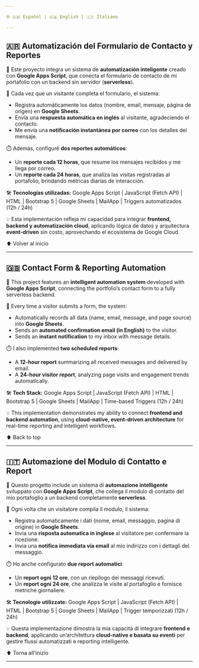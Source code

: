 ```yaml
---

🌐 🇦🇷 Español | 🇬🇧 English | 🇮🇹 Italiano  

---
```


## 🇦🇷 Automatización del Formulario de Contacto y Reportes

🧠 Este proyecto integra un sistema de **automatización inteligente** creado con **Google Apps Script**, que conecta el formulario de contacto de mi portafolio con un backend sin servidor (**serverless**).

📩 Cada vez que un visitante completa el formulario, el sistema:
- Registra automáticamente los datos (nombre, email, mensaje, página de origen) en **Google Sheets**.
- Envía una **respuesta automática en inglés** al visitante, agradeciendo el contacto.
- Me envía una **notificación instantánea por correo** con los detalles del mensaje.

⏱️ Además, configuré **dos reportes automáticos**:
- Un **reporte cada 12 horas**, que resume los mensajes recibidos y me llega por correo.  
- Un **reporte cada 24 horas**, que analiza las visitas registradas al portafolio, brindando métricas diarias de interacción.

🛠️ **Tecnologías utilizadas:**
Google Apps Script | JavaScript (Fetch API) | HTML | Bootstrap 5 | Google Sheets | MailApp | Triggers automatizados (12h / 24h)

💡 Esta implementación refleja mi capacidad para integrar **frontend, backend y automatización cloud**, aplicando lógica de datos y arquitectura **event-driven** sin costo, aprovechando el ecosistema de Google Cloud.

⬆️ Volver al inicio  

---

## 🇬🇧 Contact Form & Reporting Automation

🧠 This project features an **intelligent automation system** developed with **Google Apps Script**, connecting the portfolio’s contact form to a fully serverless backend.

📩 Every time a visitor submits a form, the system:
- Automatically records all data (name, email, message, and page source) into **Google Sheets**.
- Sends an **automated confirmation email (in English)** to the visitor.
- Sends an **instant notification** to my inbox with message details.

⏱️ I also implemented **two scheduled reports**:
- A **12-hour report** summarizing all received messages and delivered by email.  
- A **24-hour visitor report**, analyzing page visits and engagement trends automatically.

🛠️ **Tech Stack:**
Google Apps Script | JavaScript (Fetch API) | HTML | Bootstrap 5 | Google Sheets | MailApp | Time-based Triggers (12h / 24h)

💡 This implementation demonstrates my ability to connect **frontend and backend automation**, using **cloud-native, event-driven architecture** for real-time reporting and intelligent workflows.

⬆️ Back to top  

---

## 🇮🇹 Automazione del Modulo di Contatto e Report

🧠 Questo progetto include un sistema di **automazione intelligente** sviluppato con **Google Apps Script**, che collega il modulo di contatto del mio portafoglio a un backend completamente **serverless**.

📩 Ogni volta che un visitatore compila il modulo, il sistema:
- Registra automaticamente i dati (nome, email, messaggio, pagina di origine) in **Google Sheets**.  
- Invia una **risposta automatica in inglese** al visitatore per confermare la ricezione.  
- Invia una **notifica immediata via email** al mio indirizzo con i dettagli del messaggio.

⏱️ Ho anche configurato **due report automatici**:
- Un **report ogni 12 ore**, con un riepilogo dei messaggi ricevuti.  
- Un **report ogni 24 ore**, che analizza le visite al portafoglio e fornisce metriche giornaliere.

🛠️ **Tecnologie utilizzate:**
Google Apps Script | JavaScript (Fetch API) | HTML | Bootstrap 5 | Google Sheets | MailApp | Trigger temporizzati (12h / 24h)

💡 Questa implementazione dimostra la mia capacità di integrare **frontend e backend**, applicando un’architettura **cloud-native e basata su eventi** per gestire flussi automatizzati e reporting intelligente.

⬆️ Torna all'inizio  

---
